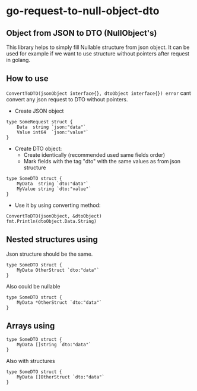 # go-request-to-null-object-dto

## Object from JSON to DTO (NullObject's)

This library helps to simply fill Nullable structure from json object. It can be used for example if we want to use
structure without pointers after request in golang.

## How to use

```ConvertToDTO(jsonObject interface{}, dtoObject interface{}) error```
cant convert any json request to DTO without pointers.

* Create JSON object

```
type SomeRequest struct {
    Data  string `json:"data"`  
    Value int64  `json:"value"`  
}
```

* Create DTO object:
    * Create identically (recommended used same fields order)
    * Mark fields with the tag "dto" with the same values as from json structure

```
type SomeDTO struct {
    MyData  string `dto:"data"`    
    MyValue string `dto:"value"`    
}
```

* Use it by using converting method:

```
ConvertToDTO(jsonObject, &dtoObject)
fmt.Println(dtoObject.Data.String)
```

## Nested structures using

Json structure should be the same.

```
type SomeDTO struct {
    MyData OtherStruct `dto:"data"`    
}
```

Also could be nullable

```
type SomeDTO struct {
    MyData *OtherStruct `dto:"data"`    
}
```

## Arrays using

```
type SomeDTO struct {
    MyData []string `dto:"data"`    
}
```

Also with structures

```
type SomeDTO struct {
    MyData []OtherStruct `dto:"data"`    
}
```